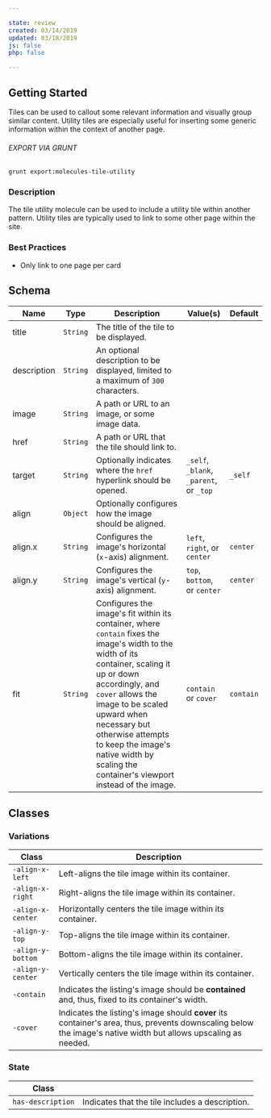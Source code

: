 ```yaml
---

state: review
created: 03/14/2019
updated: 03/18/2019
js: false
php: false

---
```


## Getting Started

Tiles can be used to callout some relevant information and visually group similar content. Utility tiles are especially useful for inserting some generic information within the context of another page.

###### EXPORT VIA GRUNT

```
grunt export:molecules-tile-utility
```


### Description

The tile utility molecule can be used to include a utility tile within another pattern. Utility tiles are typically used to link to some other page within the site.


### Best Practices

- Only link to one page per card


## Schema

| Name            | Type      | Description                                                                       | Value(s)                                | Default   |
|-----------------|-----------|-----------------------------------------------------------------------------------|-----------------------------------------|-----------|
| title           | `String`  | The title of the tile to be displayed.                                            |                                         |           |
| description     | `String`  | An optional description to be displayed, limited to a maximum of `300` characters.|                                         |           |
| image           | `String`  | A path or URL to an image, or some image data.                                    |                                         |           |
| href            | `String`  | A path or URL that the tile should link to.                                       |                                         |           |
| target          | `String`  | Optionally indicates where the `href` hyperlink should be opened.                 | `_self`, `_blank`, `_parent`, or `_top` | `_self`   |
| align           | `Object`  | Optionally configures how the image should be aligned.                            |                                         |           |
| align.x         | `String`  | Configures the image's horizontal (`x`-axis) alignment.                           | `left`, `right`, or `center`            | `center`  |
| align.y         | `String`  | Configures the image's vertical (`y`-axis) alignment.                             | `top`, `bottom`, or `center`            | `center`  |
| fit             | `String`  | Configures the image's fit within its container, where `contain` fixes the image's width to the width of its container, scaling it up or down accordingly, and `cover` allows the image to be scaled upward when necessary but otherwise attempts to keep the image's native width by scaling the container's viewport instead of the image. | `contain` or `cover`            | `contain`  |


## Classes

### Variations

| Class               | Description                                                                                                                                                           |
|---------------------|-----------------------------------------------------------------------------------------------------------------------------------------------------------------------|
| `-align-x-left`     | Left-aligns the tile image within its container.                                                                                                                      |
| `-align-x-right`    | Right-aligns the tile image within its container.                                                                                                                     |
| `-align-x-center`   | Horizontally centers the tile image within its container.                                                                                                             |
| `-align-y-top`      | Top-aligns the tile image within its container.                                                                                                                       |
| `-align-y-bottom`   | Bottom-aligns the tile image within its container.                                                                                                                    |
| `-align-y-center`   | Vertically centers the tile image within its container.                                                                                                               |
| `-contain`          | Indicates the listing's image should be **contained** and, thus, fixed to its container's width.                                                                      |
| `-cover`            | Indicates the listing's image should **cover** its container's area, thus, prevents downscaling below the image's native width but allows upscaling as needed.        |

### State

| Class             |                                                                 |
|-------------------|-----------------------------------------------------------------|
| `has-description` | Indicates that the tile includes a description.                 |

